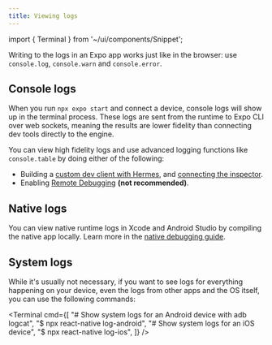 ```yaml
---
title: Viewing logs
---
```


import { Terminal } from '~/ui/components/Snippet';

Writing to the logs in an Expo app works just like in the browser: use `console.log`, `console.warn` and `console.error`.

## Console logs

When you run `npx expo start` and connect a device, console logs will show up in the terminal process. These logs are sent from the runtime to Expo CLI over web sockets, meaning the results are lower fidelity than connecting dev tools directly to the engine.

You can view high fidelity logs and use advanced logging functions like `console.table` by doing either of the following:

- Building a [custom dev client with Hermes](/guides/using-hermes), and [connecting the inspector](/guides/using-hermes#javascript-inspector-for-hermes).
- Enabling [Remote Debugging](/workflow/glossary-of-terms.md#remote-debugging) **(not recommended)**.

## Native logs

You can view native runtime logs in Xcode and Android Studio by compiling the native app locally. Learn more in the [native debugging guide](/workflow/debugging#native-debugging).

## System logs

While it's usually not necessary, if you want to see logs for everything happening on your device, even the logs from other apps and the OS itself, you can use the following commands:

<Terminal cmd={[
"# Show system logs for an Android device with adb logcat",
"$ npx react-native log-android",
"# Show system logs for an iOS device",
"$ npx react-native log-ios",
]} />
